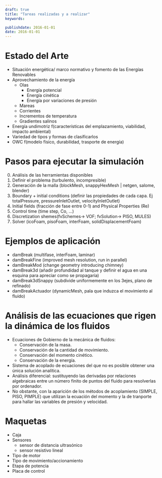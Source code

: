 ```yaml
---
draft: true
title: "Tareas realizadas y a realizar"
keywords: 

publishdate: 2016-01-01
date: 2016-01-01
---
```



# Estado del Arte

- Situación energética/ marco normativo y fomento de las Energías Renovables
- Aprovechamiento de la energía
  - Olas
     - Energía potencial
	 - Energía cinética
	 - Energía por variaciones de presión 
  - Mareas 
  - Corrientes 
  - Incrementos de temperatura 
  - Gradientes salinos
- Energía undimotriz f(características del emplazamiento, viabilidad, impacto ambiental)
- Variedad de tipos y formas de clasificarlos
- OWC f(modelo físico, durabilidad, trasporte de energía)
   
# Pasos para ejecutar la simulación
0. Análisis de las herramientas disponibles
1. Definir el problema (turbulento, incompresible)
2. Generación de la malla (blockMesh, snappyHexMesh | netgen, salome, blender)
3. Boundary + initial conditions (definir las propiedades de cada capa. Ej totalPressure, pressureInletOutlet, velocityInletOutlet)
4. Initial fields (fracción de fase entre 0-1) and Physical Properties (Re)
5. Control time (time step, Co, ...)
6. Discretization shemes(fvSchemes-> VOF; fvSolution-> PISO, MULES)
7. Solver (icoFoam, pisoFoam, interFoam, solidDisplacementFoam)

# Ejemplos de aplicación

- damBreak (multifase, interFoam, laminar)
- damBreakFine (improved mesh resolution, run in parallel)
- damBreakMod (change geometry introducing chimney) 
- damBreak3d (añadir profundidad al tanque y definir el agua en una esquina para apreciar como se propagaría)
- damBreak3dSnappy (subdivide uniformemente en los 3ejes, plano de refinado)
- damBreakActuador (dynamicMesh, pala que induzca el movimiento al fluido)

# Análisis de las ecuaciones que rigen la dinámica de los fluidos
- Ecuaciones de Gobierno de la mecánica de fluidos:
  - Conservación de la masa.
  - Conservación de la cantidad de movimiento.
  - Conservación del momento cinético.
  - Conservación de la energía.
- Sistema de acoplado de ecuaciones del que no es posible obtener una única solución analítica.
- Análisis diferencial: sustituyendo las derivadas por relaciones algebraicas entre un número finito de puntos del fluido para resolverlas por ordenador.
- No obstante, con la aparición de los métodos de acoplamiento (SIMPLE, PISO, PIMPLE) que utilizan la ecuación del momento y la de tranporte para hallar las variables de presión y velocidad.

# Maquetas

- Caja
- Sensores 
   - sensor de distancia ultrasónico
   - sensor resistivo lineal
- Tipo de motor
- Tipo de movimiento/accionamiento
- Etapa de potencia
- Placa de control
